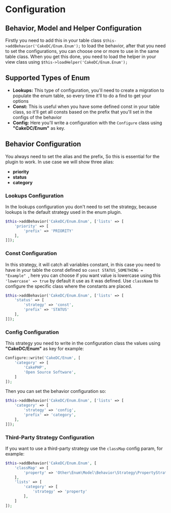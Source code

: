 # Configuration

## Behavior, Model and Helper Configuration

Firstly you need to add this in your table class ```$this->addBehavior('CakeDC/Enum.Enum');``` to load the behavior, after that you need to set the configurations, you can choose one or more to use in the same table class. When you get this done, you need to load the helper in your view class using ```$this->loadHelper('CakeDC/Enum.Enum');```

## Supported Types of Enum

* **Lookups:** This type of configuration, you'll need to create a migration to populate the enum table, so every time it'll to do a find to get your options
* **Const:** This is useful when you have some defined const in your table class, so it'll get all consts based on the prefix that you'll set in the configs of the behavior
* **Config:** Here you'll write a configuration with the ```Configure``` class using **"CakeDC/Enum"** as key.

## Behavior Configuration

You always need to set the alias and the prefix, So this is essential for the plugin to work. In use case we will show three alias:

* **priority**
* **status**
* **category**

### Lookups Configuration

In the lookups configuration you don't need to set the strategy, because lookups is the default strategy used in the enum plugin.

```php
$this->addBehavior('CakeDC/Enum.Enum', ['lists' => [
    'priority' => [
        'prefix' => 'PRIORITY'
    ],
]]);
```

### Const Configuration

In this strategy, it will catch all variables constant, in this case you need to have in your table the const defined so ```const STATUS_SOMETHING = "Example" ```, here you can choose if you want value is lowercase using this ``` 'lowercase' => true ``` by default it use as it was defined. Use `className` to configure the specific class where the constants are placed.

```php
$this->addBehavior('CakeDC/Enum.Enum', ['lists' => [
    'status' => [
        'strategy' => 'const',
        'prefix' => 'STATUS'
    ],
]]);
```

### Config Configuration

This strategy you need to write in the configuration class the values using **"CakeDC/Enum"** as key for example:

```php
Configure::write('CakeDC/Enum', [
    'category' => [
        'CakePHP',
        'Open Source Software',
    ]
]);
```
Then you can set the behavior configuration so:

```php
$this->addBehavior('CakeDC/Enum.Enum', ['lists' => [
    'category' => [
        'strategy' => 'config',
        'prefix' => 'category',
    ],
]]);
```

### Third-Party Strategy Configuration

If you want to use a third-party strategy use the `classMap` config param, for example:

```php
$this->addBehavior('CakeDC/Enum.Enum', [
    'classMap' => [
        'property' => 'Other\Enum\Model\Behavior\Strategy\PropertyStrategy'
    ],
    'lists' => [
        'category' => [
            'strategy' => 'property'
        ],
    ]
]);
```
